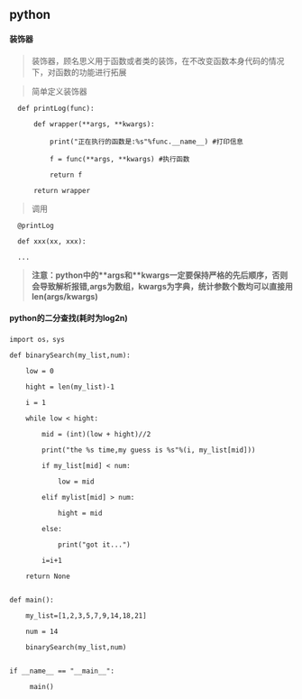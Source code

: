 ## python

#### 装饰器
  > 
  > 装饰器，顾名思义用于函数或者类的装饰，在不改变函数本身代码的情况下，对函数的功能进行拓展
  
  > 简单定义装饰器
  
      def printLog(func):
  
          def wrapper(**args, **kwargs):
      
              print("正在执行的函数是:%s"%func.__name__) #打印信息
          
              f = func(**args, **kwargs) #执行函数
          
              return f
          
          return wrapper
  
  > 调用
  
      @printLog
      
      def xxx(xx, xxx):
  
      ...
      
  > **注意：python中的\*\*args和\*\*kwargs一定要保持严格的先后顺序，否则会导致解析报错,args为数组，kwargs为字典，统计参数个数均可以直接用len(args/kwargs)**

#### python的二分查找(耗时为log2n)
    import os，sys
  
    def binarySearch(my_list,num):
  
        low = 0
      
        hight = len(my_list)-1
      
        i = 1
      
        while low < hight:
      
            mid = (int)(low + hight)//2
          
            print("the %s time,my guess is %s"%(i, my_list[mid]))
          
            if my_list[mid] < num:
          
                low = mid
              
            elif mylist[mid] > num:
          
                hight = mid
              
            else:
          
                print("got it...")
              
            i=i+1
          
        return None
      
      
    def main():
  
        my_list=[1,2,3,5,7,9,14,18,21]
      
        num = 14
      
        binarySearch(my_list,num)
  
  
    if __name__ == "__main__":
  
         main()
    
  
